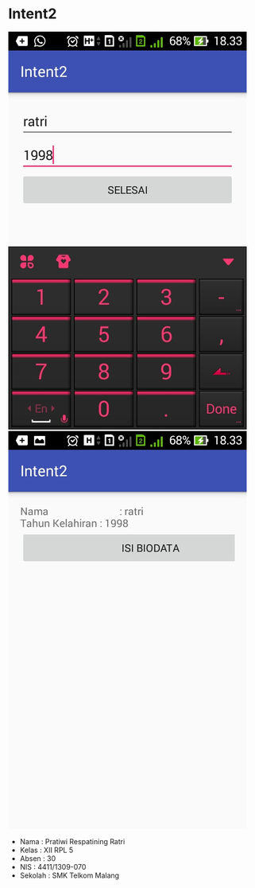 # Intent2

![Screenshots1](https://github.com/Pratiwiratri/Intent2/blob/master/Screenshot_2016-10-31-18-33-52%5B1%5D.jpg)
![Screenshots1](https://github.com/Pratiwiratri/Intent2/blob/master/Screenshot_2016-10-31-18-33-59%5B1%5D.jpg)

* Nama : Pratiwi Respatining Ratri
* Kelas : XII RPL 5
* Absen : 30
* NIS : 4411/1309-070
* Sekolah : SMK Telkom Malang
